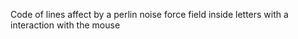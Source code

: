 Code of lines affect by a perlin noise force field inside letters with a interaction with the mouse
